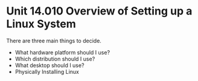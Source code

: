 # Unit 14.010 Overview of Setting up a Linux System

There are three main things to decide.

* What hardware platform should I use?
* Which distribution should I use?
* What desktop should I use?
* Physically Installing Linux


